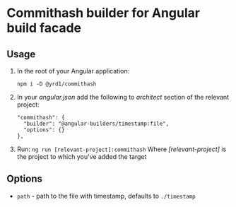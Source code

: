 # Commithash builder for Angular build facade 


## Usage

  1. In the root of your Angular application:
        ```
        npm i -D @yrd1/commithash
        ```
  2. In your _angular.json_ add the following to _architect_ section of the relevant project:
  
        ```
        "commithash": {
          "builder": "@angular-builders/timestamp:file",
          "options": {}
        },
        ```
  3. Run: `ng run [relevant-project]:commithash`
     Where _[relevant-project]_ is the project to which you've added the target 

## Options

 - `path` - path to the file with timestamp, defaults to `./timestamp`
